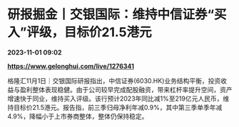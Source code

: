 # 研报掘金丨交银国际：维持中信证券“买入”评级，目标价21.5港元

**2023-11-01 09:02**

**https://www.gelonghui.com/live/1276341**

格隆汇11月1日｜交银国际研报指出，中信证券(6030.HK)业务结构平衡，投资收益与盈利整体表现稳健。由于公司较早完成配股融资，带来杠杆率提升空间，资产增速快于同业，维持买入评级。该行预计2023年同比减1%至219亿元人民币，维持目标价21.5港元。报告指，前三季归母净利年减0.9%，其中第三季单季年减4.9%，降幅小于上市券商整体，整体仍保持稳定。